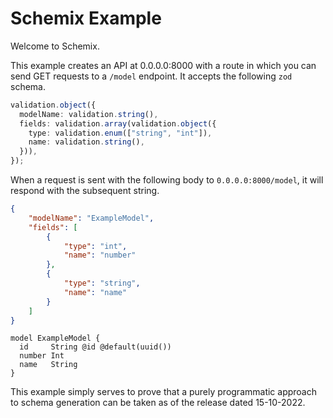 # Schemix Example

Welcome to Schemix.

This example creates an API at 0.0.0.0:8000 with a route in which you can send GET requests to a `/model` endpoint.
It accepts the following `zod` schema.

```ts
validation.object({
  modelName: validation.string(),
  fields: validation.array(validation.object({
    type: validation.enum(["string", "int"]),
    name: validation.string(),
  })),
});
```

When a request is sent with the following body to `0.0.0.0:8000/model`, it will respond with the subsequent string.

```json
{
	"modelName": "ExampleModel",
	"fields": [
		{
			"type": "int",
			"name": "number"
		},
		{
			"type": "string",
			"name": "name"
		}
	]
}
```

```
model ExampleModel {
  id     String @id @default(uuid())
  number Int
  name   String
}
```

This example simply serves to prove that a purely programmatic approach to schema generation can be taken as of the release dated 15-10-2022.